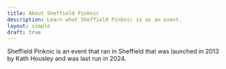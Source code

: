 ```yaml
---
title: About Sheffield Pinknic
description: Learn what Sheffield Pinknic is as an event.
layout: simple
draft: true
---
```


Sheffield Pinknic is an event that ran in Sheffield that was launched in 2013 by Kath Housley and was last run in 2024.
